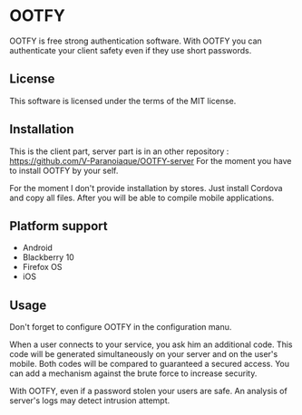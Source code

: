 # OOTFY

OOTFY is free strong authentication software. With OOTFY you can authenticate 
your client safety even if they use short passwords.

## License

This software is licensed under the terms of the MIT license.

## Installation

This is the client part, server part is in an other repository :
https://github.com/V-Paranoiaque/OOTFY-server
For the moment you have to install OOTFY by your self.

For the moment I don't provide installation by stores.
Just install Cordova and copy all files. 
After you will be able to compile mobile applications.

## Platform support

* Android
* Blackberry 10
* Firefox OS
* iOS

## Usage

Don't forget to configure OOTFY in the configuration manu.

When a user connects to your service, you ask him an additional code. This code 
will be generated simultaneously on your server and on the user's mobile. Both 
codes will be compared to guaranteed a secured access. You can add a mechanism 
against the brute force to increase security.

With OOTFY, even if a password stolen your users are safe. An analysis of 
server's logs may detect intrusion attempt.

